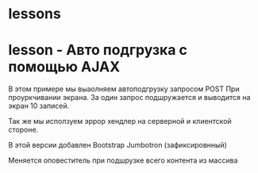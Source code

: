 # lessons
# lesson - Авто подгрузка с помощью AJAX


В этом примере мы выаолняем автоподгрузку запросом POST 
При проуркчивании экрана.
За один запрос подшружается и выводится на экран 10 записей.

Так же мы исползуем эррор хендлер на серверной и клиентской стороне.

В этой версии добавлен Bootstrap Jumbotron (зафиксировнный)

Меняется оповеститель при подшрузке всего контента из массива 